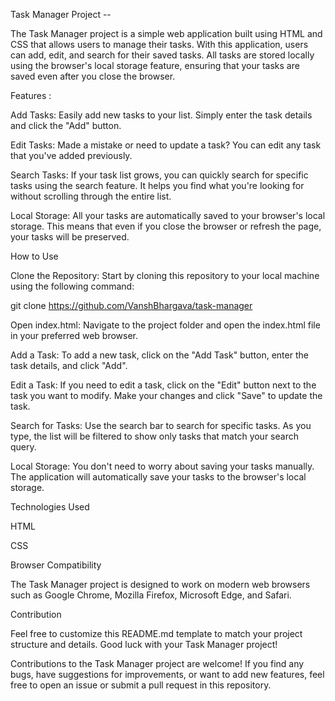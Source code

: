 Task Manager Project --


The Task Manager project is a simple web application built using HTML and CSS that allows users to manage their tasks. With this application, users can add, edit, and search for their saved tasks. All tasks are stored locally using the browser's local storage feature, ensuring that your tasks are saved even after you close the browser.

Features :


Add Tasks: Easily add new tasks to your list. Simply enter the task details and click the "Add" button.

Edit Tasks: Made a mistake or need to update a task? You can edit any task that you've added previously.

Search Tasks: If your task list grows, you can quickly search for specific tasks using the search feature. It helps you find what you're looking for without scrolling through the entire list.

Local Storage: All your tasks are automatically saved to your browser's local storage. This means that even if you close the browser or refresh the page, your tasks will be preserved.


How to Use


Clone the Repository: Start by cloning this repository to your local machine using the following command:

git clone https://github.com/VanshBhargava/task-manager


Open index.html: Navigate to the project folder and open the index.html file in your preferred web browser.

Add a Task: To add a new task, click on the "Add Task" button, enter the task details, and click "Add".

Edit a Task: If you need to edit a task, click on the "Edit" button next to the task you want to modify. Make your changes and click "Save" to update the task.

Search for Tasks: Use the search bar to search for specific tasks. As you type, the list will be filtered to show only tasks that match your search query.

Local Storage: You don't need to worry about saving your tasks manually. The application will automatically save your tasks to the browser's local storage.

Technologies Used

HTML

CSS

Browser Compatibility


The Task Manager project is designed to work on modern web browsers such as Google Chrome, Mozilla Firefox, Microsoft Edge, and Safari.

Contribution

Feel free to customize this README.md template to match your project structure and details. Good luck with your Task Manager project!


Contributions to the Task Manager project are welcome! If you find any bugs, have suggestions for improvements, or want to add new features, feel free to open an issue or submit a pull request in this repository.
